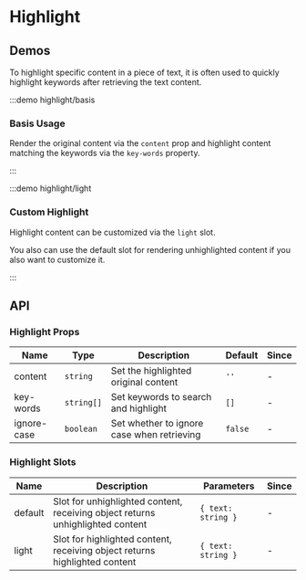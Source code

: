 # Highlight

## Demos

To highlight specific content in a piece of text, it is often used to quickly highlight keywords after retrieving the text content.

:::demo highlight/basis

### Basis Usage

Render the original content via the `content` prop and highlight content matching the keywords via the `key-words` property.

:::

:::demo highlight/light

### Custom Highlight

Highlight content can be customized via the `light` slot.

You also can use the default slot for rendering unhighlighted content if you also want to customize it.

:::

## API

### Highlight Props

| Name        | Type       | Description                                | Default | Since |
| ----------- | ---------- | ------------------------------------------ | ------- | ----- |
| content     | `string`   | Set the highlighted original content       | `''`    | -     |
| key-words   | `string[]` | Set keywords to search and highlight       | `[]`    | -     |
| ignore-case | `boolean`  | Set whether to ignore case when retrieving | `false` | -     |

### Highlight Slots

| Name    | Description                                                                    | Parameters         | Since |
| ------- | ------------------------------------------------------------------------------ | ------------------ | ----- |
| default | Slot for unhighlighted content, receiving object returns unhighlighted content | `{ text: string }` | -     |
| light   | Slot for highlighted content, receiving object returns highlighted content     | `{ text: string }` | -     |
